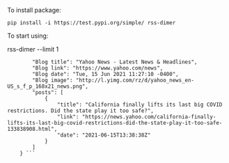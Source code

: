To install package:

``` pip install -i https://test.pypi.org/simple/ rss-dimer ```

To start using:

rss-dimer --limit 1

``` {
        "Blog title": "Yahoo News - Latest News & Headlines",
        "Blog link": "https://www.yahoo.com/news",
        "Blog date": "Tue, 15 Jun 2021 11:27:10 -0400",
        "Blog image": "http://l.yimg.com/rz/d/yahoo_news_en-US_s_f_p_168x21_news.png",
        "posts": [
            {
                "title": "California finally lifts its last big COVID restrictions. Did the state play it too safe?",
                "link": "https://news.yahoo.com/california-finally-lifts-its-last-big-covid-restrictions-did-the-state-play-it-too-safe-133838908.html",
                "date": "2021-06-15T13:38:38Z"
            }
        ]
    } ```